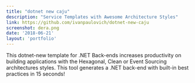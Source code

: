 ```yaml
---
title: "dotnet new caju"
description: "Service Templates with Awesome Architecture Styles"
link: https://github.com/ivanpaulovich/dotnet-new-caju
screenshot: dera.png
date: '2018-06-21'
layout: 'portfolio'
---
```


This dotnet-new template for .NET Back-ends increases productivity on building applications with the Hexagonal, Clean or Event Sourcing architectures styles. This tool generates a .NET back-end with built-in best practices in 15 seconds!